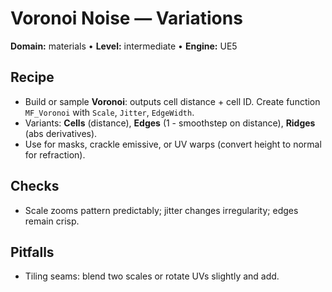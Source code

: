 # Voronoi Noise — Variations
**Domain:** materials • **Level:** intermediate • **Engine:** UE5

## Recipe
- Build or sample **Voronoi**: outputs cell distance + cell ID. Create function `MF_Voronoi` with `Scale`, `Jitter`, `EdgeWidth`.
- Variants: **Cells** (distance), **Edges** (1 - smoothstep on distance), **Ridges** (abs derivatives).
- Use for masks, crackle emissive, or UV warps (convert height to normal for refraction).

## Checks
- Scale zooms pattern predictably; jitter changes irregularity; edges remain crisp.
## Pitfalls
- Tiling seams: blend two scales or rotate UVs slightly and add.
